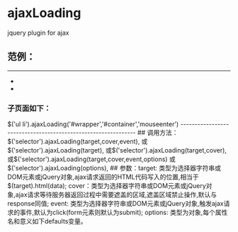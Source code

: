 # ajaxLoading
jquery plugin for ajax

## 范例：
-------------------------------------------------------------
 <ul>
     <li data-url="sub_page1.html"></li>
     <li data-url="sub_page2.html"></li>
 </ul>
 <div id="container">
     <h3>子页面如下：</h3>
     <div id="wrapper"></div>
 </div>
 $('ul li').ajaxLoading('#wrapper','#container','mouseenter')
 --------------------------------------------------------------
## 调用方法：$('selector').ajaxLoading(target,cover,event),
          或$('selector').ajaxLoading(target),
          或$('selector').ajaxLoading(target,cover),
          或$('selector').ajaxLoading(target,cover,event,options)
          或$('selector').ajaxLoading(options),
## 参数：target: 类型为选择器字符串或DOM元素或jQuery对象,ajax请求返回的HTML代码写入的位置,相当于$(target).html(data);
      cover：类型为选择器字符串或DOM元素或jQuery对象,ajax请求等待服务器返回过程中需要遮盖的区域,遮盖区域禁止操作,默认与response同值;
      event: 类型为选择器字符串或DOM元素或jQuery对象,触发ajax请求的事件,默认为click(form元素则默认为submit);
      options: 类型为对象,每个属性名和意义如下defaults变量。